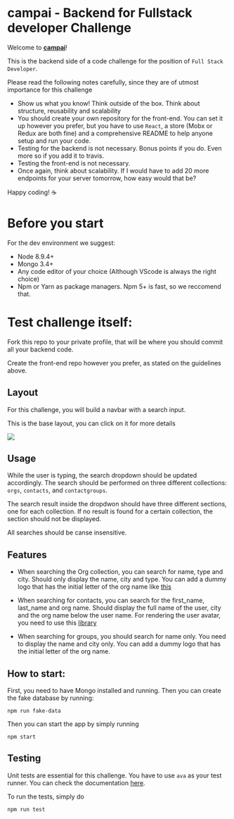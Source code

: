 # campai - Backend for Fullstack developer Challenge

Welcome to **[campai](https://campai.de/)**!

This is the backend side of a code challenge for the position of `Full Stack Developer`.

Please read the following notes carefully, since they are of utmost importance for this challenge

*   Show us what you know! Think outside of the box. Think about structure, reusability and scalability
*   You should create your own repository for the front-end. You can set it up however you prefer, but you have to use `React`, a store (Mobx or Redux are both fine) and a comprehensive README to help anyone setup and run your code.
*   Testing  for the backend is not necessary. Bonus points if you do. Even more so if you add it to travis.
*   Testing the front-end is not necessary.
*   Once again, think about scalability. If I would have to add 20 more endpoints for your server tomorrow, how easy would that be?

Happy coding! :coffee:

# Before you start

For the dev environment we suggest:

*   Node 8.9.4+
*   Mongo 3.4+
*   Any code editor of your choice (Although VScode is always the right choice)
*   Npm or Yarn as package managers. Npm 5+ is fast, so we reccomend that.

# Test challenge itself:

Fork this repo to your private profile, that will be where you should commit all your backend code.

Create the front-end repo however you prefer, as stated on the guidelines above.

## Layout

For this challenge, you will build a navbar with a search input.

This is the base layout, you can click on it for more details

[<img src="https://i.imgur.com/rheKEdI.png">](https://www.figma.com/file/XNRScAt4be6hP2NvrU3RrNXO/Untitled)

## Usage

While the user is typing, the search dropdown should be updated accordingly. The search should be performed on three different collections: `orgs`, `contacts`, and `contactgroups`.

The search result inside the dropdwon should have three different sections, one for each collection. If no result is found for a certain collection, the section should not be displayed.

All searches should be canse insensitive.

## Features

*   When searching the Org collection, you can search for name, type and city. Should only display the name, city and type. You can add a dummy logo that has the initial letter of the org name like [this](<[Imgur](https://i.imgur.com/eTOdqUS.png)>)

*   When searching for contacts, you can search for the first_name, last_name and org name. Should display the full name of the user, city and the org name below the user name. For rendering the user avatar, you need to use this [library](https://github.com/fangpenlin/avataaars)

*   When searching for groups, you should search for name only. You need to display the name and city only. You can add a dummy logo that has the initial letter of the org name.

## How to start:

First, you need to have Mongo installed and running. Then you can create the fake database by running:

```
npm run fake-data
```

Then you can start the app by simply running

```
npm start
```

## Testing

Unit tests are essential for this challenge. You have to use `ava` as your test runner. You can check the documentation [here](https://github.com/avajs/ava).

To run the tests, simply do

```
npm run test
```
